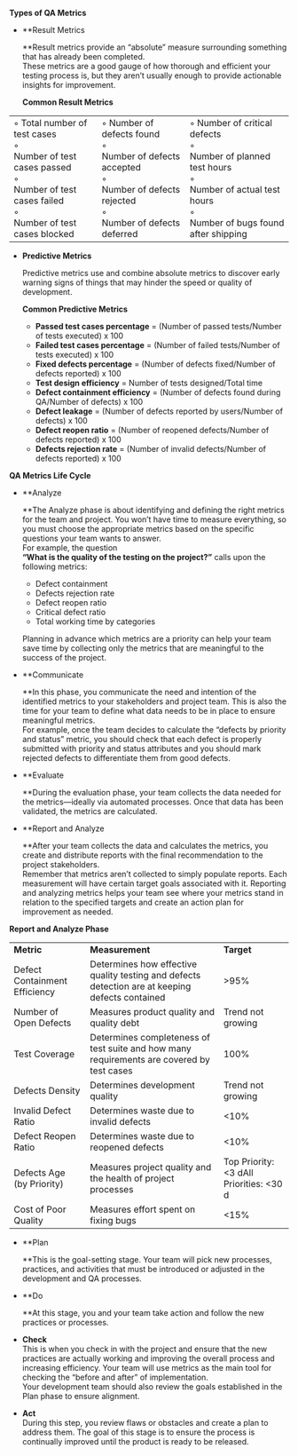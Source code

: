 **Types of QA Metrics**

- **Result Metrics  
      
    **Result metrics provide an “absolute” measure surrounding something that has already been completed.  
    These metrics are a good gauge of how thorough and efficient your testing process is, but they aren’t usually enough to provide actionable insights for improvement.  
      
    **Common Result Metrics**
    
|   |   |   |
|---|---|---|
|◦ Total number of test cases  <br>◦  <br>Number of test cases passed  <br>◦  <br>Number of test cases failed  <br>◦  <br>Number of test cases blocked|◦ Number of defects found  <br>◦  <br>Number of defects accepted  <br>◦  <br>Number of defects rejected  <br>◦  <br>Number of defects deferred|◦ Number of critical defects  <br>◦  <br>Number of planned test hours  <br>◦  <br>Number of actual test hours  <br>◦  <br>Number of bugs found after shipping|
    
- **Predictive Metrics**
    
    Predictive metrics use and combine absolute metrics to discover early warning signs of things that may hinder the speed or quality of development.
    
    **Common Predictive Metrics**
    
    - **Passed test cases percentage** = (Number of passed tests/Number of tests executed) x 100
    - **Failed test cases percentage** = (Number of failed tests/Number of tests executed) x 100
    - **Fixed defects percentage** = (Number of defects fixed/Number of defects reported) x 100
    - **Test design efficiency** = Number of tests designed/Total time
    - **Defect containment efficiency** = (Number of defects found during QA/Number of defects) x 100
    - **Defect leakage** = (Number of defects reported by users/Number of defects) x 100
    - **Defect reopen ratio** = (Number of reopened defects/Number of defects reported) x 100
    - **Defects rejection rate** = (Number of invalid defects/Number of defects reported) x 100

  

**QA Metrics Life Cycle**

- **Analyze  
      
    **The Analyze phase is about identifying and defining the right metrics for the team and project. You won’t have time to measure everything, so you must choose the appropriate metrics based on the specific questions your team wants to answer.  
    For example, the question   
    **“What is the quality of the testing on the project?”** calls upon the following metrics:
    
    - Defect containment
    - Defects rejection rate
    - Defect reopen ratio
    - Critical defect ratio
    - Total working time by categories
    
    Planning in advance which metrics are a priority can help your team save time by collecting only the metrics that are meaningful to the success of the project.
    
- **Communicate  
      
    **In this phase, you communicate the need and intention of the identified metrics to your stakeholders and project team. This is also the time for your team to define what data needs to be in place to ensure meaningful metrics.  
    For example, once the team decides to calculate the “defects by priority and status” metric, you should check that each defect is properly submitted with priority and status attributes and you should mark rejected defects to differentiate them from good defects.  
    
- **Evaluate  
      
    **During the evaluation phase, your team collects the data needed for the metrics—ideally via automated processes. Once that data has been validated, the metrics are calculated.
- **Report and Analyze  
      
    **After your team collects the data and calculates the metrics, you create and distribute reports with the final recommendation to the project stakeholders.  
    Remember that metrics aren’t collected to simply populate reports. Each measurement will have certain target goals associated with it. Reporting and analyzing metrics helps your team see where your metrics stand in relation to the specified targets and create an action plan for improvement as needed.  
    

**Report and Analyze Phase**

|   |   |   |
|---|---|---|
|**Metric**|**Measurement**|**Target**|
|Defect Containment Efficiency|Determines how effective quality testing and defects detection are at keeping defects contained|>95%|
|Number of Open Defects|Measures product quality and quality debt|Trend not growing|
|Test Coverage|Determines completeness of test suite and how many requirements are covered by test cases|100%|
|Defects Density|Determines development quality|Trend not growing|
|Invalid Defect Ratio|Determines waste due to invalid defects|<10%|
|Defect Reopen Ratio|Determines waste due to reopened defects|<10%|
|Defects Age (by Priority)|Measures project quality and the health of project processes|Top Priority: <3 dAll Priorities: <30 d|
|Cost of Poor Quality|Measures effort spent on fixing bugs|<15%|

- **Plan  
      
    **This is the goal-setting stage. Your team will pick new processes, practices, and activities that must be introduced or adjusted in the development and QA processes.
- **Do  
      
    **At this stage, you and your team take action and follow the new practices or processes.
- **Check**  
    This is when you check in with the project and ensure that the new practices are actually working and improving the overall process and increasing efficiency. Your team will use metrics as the main tool for checking the “before and after” of implementation.  
    Your development team should also review the goals established in the Plan phase to ensure alignment.  
    
- **Act**  
    During this step, you review flaws or obstacles and create a plan to address them. The goal of this stage is to ensure the process is continually improved until the product is ready to be released.